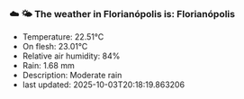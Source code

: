 ### ☁️ 🌤️  The weather in Florianópolis is: Florianópolis

- Temperature: 22.51°C
- On flesh: 23.01°C
- Relative air humidity: 84%
- Rain: 1.68 mm
- Description: Moderate rain
- last updated: 2025-10-03T20:18:19.863206
